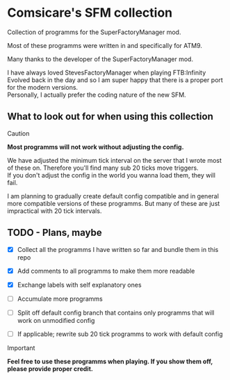 # Comsicare's SFM collection
Collection of programms for the SuperFactoryManager mod. <br>

Most of these programms were written in and specifically for ATM9. <br>

Many thanks to the developer of the SuperFactoryManager mod.<br>

I have always loved StevesFactoryManager when playing FTB:Infinity Evolved back in the day and so I am super happy that there is a proper port for the modern versions. <br>
Personally, I actually prefer the coding nature of the new SFM.<br>


## What to look out for when using this collection

> [!CAUTION]
> **Most programms will not work without adjusting the config.** 

We have adjusted the minimum tick interval on the server that I wrote most of these on. Therefore you'll find many sub 20 ticks move triggers. <br>
If you don't adjust the config in the world you wanna load them, they will fail. <br>

I am planning to gradually create default config compatible and in general more compatible versions of these programms. But many of these are just impractical with 20 tick intervals.<br> 


## TODO - Plans, maybe 

- [x] Collect all the programms I have written so far and bundle them in this repo
- [x] Add comments to all programms to make them more readable
- [x] Exchange labels with self explanatory ones 
- [ ] Accumulate more programms 
- [ ] Split off default config branch that contains only programms that will work on unmodified config
- [ ] If applicable; rewrite sub 20 tick programms to work with default config



> [!IMPORTANT]
> **Feel free to use these programms when playing. If you show them off, please provide proper credit.** 
